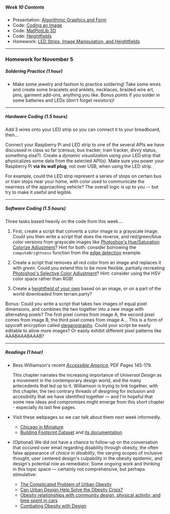 ##### Week 10 Contents
- Presentation: [Algorithmic Graphics and Form](readme.md)
- Code: [Coding an Image](image.md)
- Code: [MatPlotLib 3D](matplotlib3d.md)
- Code: [Heightfields](heightfield.md)
- Homework: [LED Strips, Image Manipulation, and Heightfields](homework.md)

-----

### Homework for November 5

##### Soldering Practice (1 hour)

- Make some jewelry and fashion to practice soldering! Take some wires and create some bracelets and anklets, necklaces, braided wire art, pins, garment add-ons, anything you like. Bonus points if you solder in some batteries and LEDs (don't forget resistors)! 

-----

##### Hardware Coding (1.5 hours)

Add 3 wires onto your LED strip so you can connect it to your breadboard, then...

Connect your Raspberry Pi and LED strip to one of the several APIs we have discussed in class so far (census, bus tracker, train tracker, divvy status, something else?). Create a *dynamic visualization* using your LED strip that physicalizes some data from the selected API(s). Make sure you power your Raspberry Pi **via its wall plug**, not over USB, when using the LED strip.

For example, could the LED strip represent a series of stops on certain bus or train stops near your home, with color used to communicate the nearness of the approaching vehicle?  The overall logic is up to you -- but try to make it useful and legible.

-----

##### Software Coding (1.5 hours)

Three tasks based heavily on the code from this week....

1. First, create a script that converts a color image to a grayscale image. Could you then write a script that does the reverse, and red/green/blue color versions from grayscale images like [Photoshop's Hue/Saturation Colorize Adjustment](https://helpx.adobe.com/photoshop-elements/using/adjusting-color-saturation-hue-vibrance.html#adjust_saturation_and_hue)? Hint for both: consider borrowing the `computeBrightness` function from the [edge detection](image.md) example. 

2. Create a script that removes all *red color* from an image and replaces it with *green*. Could you extend this to be more flexible, partially recreating [Photoshop's Selective Color Adjustment](https://photographypla.net/introduction-selective-color-adjustment/)? Hint: consider using the HSV color space rather than RGB!

3. Create a [heightfield of your own](heightfield.md) based on an image, or on a part of the world downloaded from terrain.party?

Bonus: Could you write a script that takes two images of equal pixel dimensions, and combines the two together into a new image with alternating pixels? The first pixel comes from image A, the second pixel comes from image B, the third pixel comes from image A... This is a form of spycraft encryption called [steganography](https://en.wikipedia.org/wiki/Steganography). Could your script be easily editable to allow more images? Or easily exhibit different pixel patterns like AAABAAABAAAB? 

-----

##### Readings (1 hour)

- Bess Williamson's recent [*Accessible America*](https://drive.google.com/drive/folders/1lRB-g2c6-mOYRbo-Usb9As9pjDypJPDH), PDF Pages 145-179.

	This chapter narrates the increasing importance of *Universal Design* as a movement in the contemporary design world, and the many antecedents that led up to it. Williamson is trying to link together, with this chapter, the two contrary threads of designing for inclusion and accesibility that we have identified together — and I'm hopeful that some new ideas and compromises might emerge from this short chapter - especially its last few pages. 

- Visit these webpages so we can talk about them next week informedly.
	- [Chicago in Miniature](https://www.buildyourownchicago.com/modelcity.html)
	- [Building Footprint Dataset](https://data.cityofchicago.org/Buildings/Building-Footprints-current-/hz9b-7nh8) and [its documentation](https://data.cityofchicago.org/api/assets/003C600C-3A66-4605-8E7E-2477AAE95E16)

- (Optional) We did not have a chance to follow-up on the conversation that occured over email regarding disability through obesity, the often false appearance of *choice in disability*, the varying scopes of inclusive thought, user centered design's culpability in the obesity epidemic, and design's potential role as remediator. Some ongoing work and thinking in this topic space — certainly not comprehensive, but perhaps stimulative:
	
	- [The Complicated Problem of Urban Obesity](https://www.citylab.com/equity/2016/04/obesity-is-a-city-problem/476547/)
	- [Can Urban Design Help Solve the Obesity Crisis?](https://www.verywellhealth.com/urban-design-as-solution-for-obesity-epidemic-4072010)
	- [Obesity relationships with community design, physical activity, and time spent in cars](https://www.ajpmonline.org/article/S0749-3797(04)00087-X/fulltext)
	- [Combating Obesity with Design](https://www.architectmagazine.com/practice/combating-obesity-with-design_o) 

